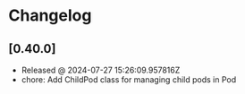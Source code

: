 # Changelog

## [0.40.0]

- Released @ 2024-07-27 15:26:09.957816Z
- chore: Add ChildPod class for managing child pods in Pod
